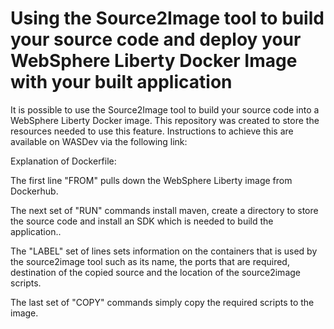 # Using the Source2Image tool to build your source code and deploy your WebSphere Liberty Docker Image with your built application


It is possible to use the Source2Image tool to build your source code into a WebSphere Liberty Docker image. This repository was created to store the resources needed to use this feature. Instructions to achieve this are available on WASDev via the following link:


Explanation of Dockerfile:

The first line "FROM" pulls down the WebSphere Liberty image from Dockerhub.

The next set of "RUN" commands install maven, create a directory to store the source code and install an SDK which is needed to build the application..

The "LABEL" set of lines sets information on the containers that is used by the source2image tool such as its name, the ports that are required, destination of the copied source and the location of the source2image scripts.

The last set of "COPY" commands simply copy the required scripts to the image.

